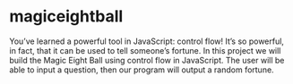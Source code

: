 # magiceightball
You’ve learned a powerful tool in JavaScript: control flow! It’s so powerful, in fact, that it can be used to tell someone’s fortune.  In this project we will build the Magic Eight Ball using control flow in JavaScript.  The user will be able to input a question, then our program will output a random fortune.
